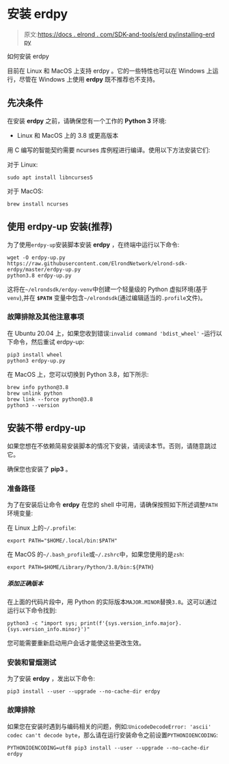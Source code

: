 # 安装 erdpy

> 原文:[https://docs . elrond . com/SDK-and-tools/erd py/installing-erd py](https://docs.elrond.com/sdk-and-tools/erdpy/installing-erdpy)

 如何安装 erdpy

目前在 Linux 和 MacOS 上支持 erdpy 。它的一些特性也可以在 Windows 上运行，尽管在 Windows 上使用 **erdpy** 既不推荐也不支持。

## **先决条件**

在安装 **erdpy** 之前，请确保您有一个工作的 **Python 3** 环境:

*   Linux 和 MacOS 上的 3.8 或更高版本

用 C 编写的智能契约需要 ncurses 库例程进行编译。使用以下方法安装它们:

对于 Linux:

```
sudo apt install libncurses5 
```

对于 MacOS:

```
brew install ncurses 
```

## **使用 erdpy-up 安装(推荐)**

为了使用`erdpy-up`安装脚本安装 **erdpy** ，在终端中运行以下命令:

```
wget -O erdpy-up.py https://raw.githubusercontent.com/ElrondNetwork/elrond-sdk-erdpy/master/erdpy-up.py
python3.8 erdpy-up.py 
```

这将在`~/elrondsdk/erdpy-venv`中创建一个轻量级的 Python 虚拟环境(基于`venv`),并在 **`$PATH`** 变量中包含`~/elrondsdk`(通过编辑适当的`.profile`文件)。

### **故障排除及其他注意事项**

在 Ubuntu 20.04 上，如果您收到错误:`invalid command 'bdist_wheel'` -运行以下命令，然后重试 erdpy-up:

```
pip3 install wheel
python3 erdpy-up.py 
```

在 MacOS 上，您可以切换到 Python 3.8，如下所示:

```
brew info python@3.8
brew unlink python
brew link --force python@3.8
python3 --version 
```

## **安装不带 erdpy-up**

如果您想在不依赖简易安装脚本的情况下安装，请阅读本节。否则，请随意跳过它。

确保您也安装了 **pip3** 。

### **准备路径**

为了在安装后让命令 **erdpy** 在您的 shell 中可用，请确保按照如下所述调整`PATH`环境变量:

在 Linux 上的`~/.profile`:

```
export PATH="$HOME/.local/bin:$PATH" 
```

在 MacOS 的`~/.bash_profile`或`~/.zshrc`中，如果您使用的是`zsh`:

```
export PATH=$HOME/Library/Python/3.8/bin:${PATH} 
```

##### 添加正确版本

在上面的代码片段中，用 Python 的实际版本`MAJOR.MINOR`替换`3.8`。这可以通过运行以下命令找到:

```
python3 -c "import sys; print(f'{sys.version_info.major}.{sys.version_info.minor}')" 
```

您可能需要重新启动用户会话才能使这些更改生效。

### **安装和冒烟测试**

为了安装 **erdpy** ，发出以下命令:

```
pip3 install --user --upgrade --no-cache-dir erdpy 
```

### **故障排除**

如果您在安装时遇到与编码相关的问题，例如:`UnicodeDecodeError: 'ascii' codec can't decode byte`，那么请在运行安装命令之前设置`PYTHONIOENCODING`:

```
PYTHONIOENCODING=utf8 pip3 install --user --upgrade --no-cache-dir erdpy 
```